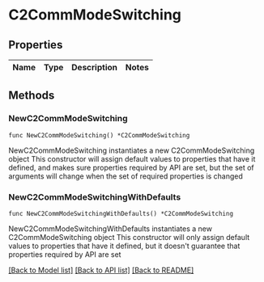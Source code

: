 # C2CommModeSwitching

## Properties

Name | Type | Description | Notes
------------ | ------------- | ------------- | -------------

## Methods

### NewC2CommModeSwitching

`func NewC2CommModeSwitching() *C2CommModeSwitching`

NewC2CommModeSwitching instantiates a new C2CommModeSwitching object
This constructor will assign default values to properties that have it defined,
and makes sure properties required by API are set, but the set of arguments
will change when the set of required properties is changed

### NewC2CommModeSwitchingWithDefaults

`func NewC2CommModeSwitchingWithDefaults() *C2CommModeSwitching`

NewC2CommModeSwitchingWithDefaults instantiates a new C2CommModeSwitching object
This constructor will only assign default values to properties that have it defined,
but it doesn't guarantee that properties required by API are set


[[Back to Model list]](../README.md#documentation-for-models) [[Back to API list]](../README.md#documentation-for-api-endpoints) [[Back to README]](../README.md)


